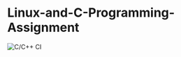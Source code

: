 # Linux-and-C-Programming-Assignment
![C/C++ CI](https://github.com/99002460/Linux-and-C-Programming-Assignment/workflows/C/C++%20CI/badge.svg)
